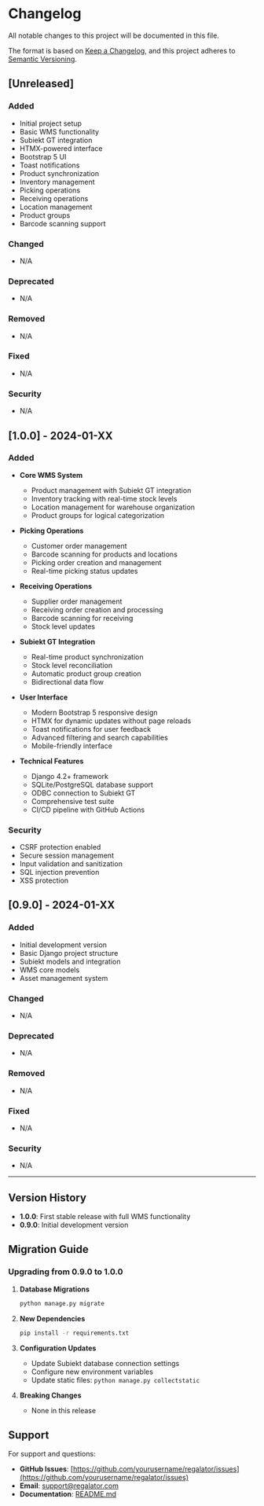 # Changelog

All notable changes to this project will be documented in this file.

The format is based on [Keep a Changelog](https://keepachangelog.com/en/1.0.0/),
and this project adheres to [Semantic Versioning](https://semver.org/spec/v2.0.0.html).

## [Unreleased]

### Added
- Initial project setup
- Basic WMS functionality
- Subiekt GT integration
- HTMX-powered interface
- Bootstrap 5 UI
- Toast notifications
- Product synchronization
- Inventory management
- Picking operations
- Receiving operations
- Location management
- Product groups
- Barcode scanning support

### Changed
- N/A

### Deprecated
- N/A

### Removed
- N/A

### Fixed
- N/A

### Security
- N/A

## [1.0.0] - 2024-01-XX

### Added
- **Core WMS System**
  - Product management with Subiekt GT integration
  - Inventory tracking with real-time stock levels
  - Location management for warehouse organization
  - Product groups for logical categorization

- **Picking Operations**
  - Customer order management
  - Barcode scanning for products and locations
  - Picking order creation and management
  - Real-time picking status updates

- **Receiving Operations**
  - Supplier order management
  - Receiving order creation and processing
  - Barcode scanning for receiving
  - Stock level updates

- **Subiekt GT Integration**
  - Real-time product synchronization
  - Stock level reconciliation
  - Automatic product group creation
  - Bidirectional data flow

- **User Interface**
  - Modern Bootstrap 5 responsive design
  - HTMX for dynamic updates without page reloads
  - Toast notifications for user feedback
  - Advanced filtering and search capabilities
  - Mobile-friendly interface

- **Technical Features**
  - Django 4.2+ framework
  - SQLite/PostgreSQL database support
  - ODBC connection to Subiekt GT
  - Comprehensive test suite
  - CI/CD pipeline with GitHub Actions

### Security
- CSRF protection enabled
- Secure session management
- Input validation and sanitization
- SQL injection prevention
- XSS protection

## [0.9.0] - 2024-01-XX

### Added
- Initial development version
- Basic Django project structure
- Subiekt models and integration
- WMS core models
- Asset management system

### Changed
- N/A

### Deprecated
- N/A

### Removed
- N/A

### Fixed
- N/A

### Security
- N/A

---

## Version History

- **1.0.0**: First stable release with full WMS functionality
- **0.9.0**: Initial development version

## Migration Guide

### Upgrading from 0.9.0 to 1.0.0

1. **Database Migrations**
   ```bash
   python manage.py migrate
   ```

2. **New Dependencies**
   ```bash
   pip install -r requirements.txt
   ```

3. **Configuration Updates**
   - Update Subiekt database connection settings
   - Configure new environment variables
   - Update static files: `python manage.py collectstatic`

4. **Breaking Changes**
   - None in this release

## Support

For support and questions:
- **GitHub Issues**: [https://github.com/yourusername/regalator/issues](https://github.com/yourusername/regalator/issues)
- **Email**: support@regalator.com
- **Documentation**: [README.md](README.md) 